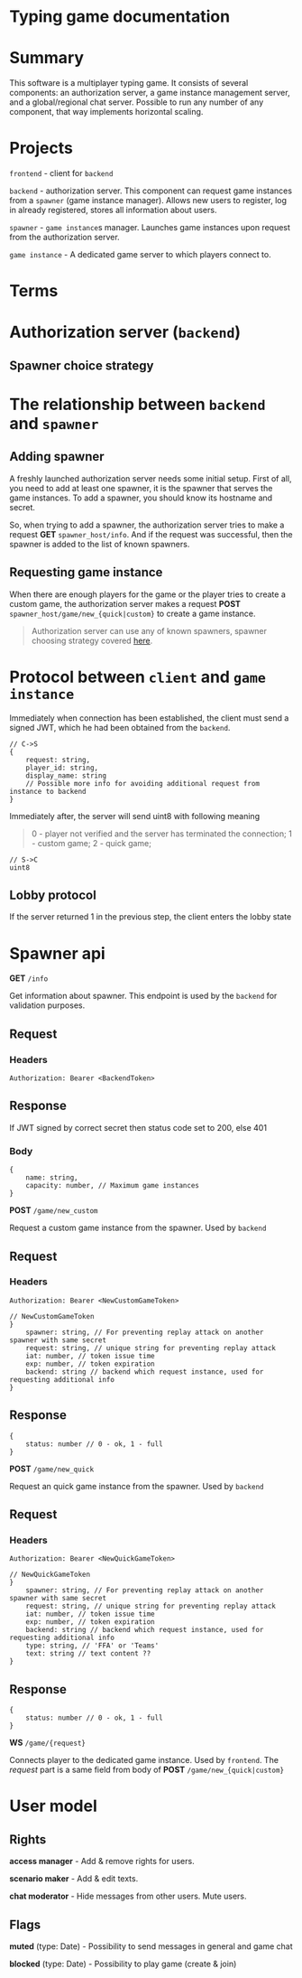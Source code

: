 
# Typing game documentation

# Summary

This software is a multiplayer typing game. It consists of several components: an authorization server, a game instance management server, and a global/regional chat server. Possible to run any number of any component, that way implements horizontal scaling.

# Projects

`frontend` - client for `backend`

`backend` - authorization server. This component can request game instances from a `spawner` (game instance manager). Allows new users to register, log in already registered, stores all information about users.

`spawner` - `game instance`s manager. Launches game instances upon request from the authorization server.

`game instance` - A dedicated game server to which players connect to.

# Terms

# Authorization server (`backend`)

## Spawner choice strategy



# The relationship between `backend` and `spawner`

## Adding spawner

A freshly launched authorization server needs some initial setup. First of all, you need to add at least one spawner, it is the spawner that serves the game instances. To add a spawner, you should know its hostname and secret.

So, when trying to add a spawner, the authorization server tries to make a request **GET** `spawner_host/info`. And if the request was successful, then the spawner is added to the list of known spawners.

## Requesting game instance

When there are enough players for the game or the player tries to create a custom game, the authorization server makes a request **POST** `spawner_host/game/new_{quick|custom}` to create a game instance.

>Authorization server can use any of known spawners, spawner choosing strategy covered [here](#spawner-choice-strategy).

# Protocol between `client` and `game instance`

Immediately when connection has been established, the client must send a signed JWT, which he had been obtained from the `backend`.

```
// C->S
{
    request: string,
    player_id: string,
    display_name: string
    // Possible more info for avoiding additional request from instance to backend
}
```

Immediately after, the server will send uint8 with following meaning 

>0 - player not verified and the server has terminated the connection; 1 - custom game; 2 - quick game;

```
// S->C
uint8
``` 

## Lobby protocol

If the server returned 1 in the previous step, the client enters the lobby state

# Spawner api

**GET** `/info`

Get information about spawner. This endpoint is used by the `backend` for validation purposes.

## Request

### Headers
```
Authorization: Bearer <BackendToken>
```

## Response

If JWT signed by correct secret then status code set to 200, else 401

### Body
```
{
    name: string,
    capacity: number, // Maximum game instances
}
```

**POST** `/game/new_custom`

Request a custom game instance from the spawner. Used by `backend`

## Request

### Headers
```
Authorization: Bearer <NewCustomGameToken>
```

```
// NewCustomGameToken
}
    spawner: string, // For preventing replay attack on another spawner with same secret
    request: string, // unique string for preventing replay attack
    iat: number, // token issue time
    exp: number, // token expiration
    backend: string // backend which request instance, used for requesting additional info
}
```

## Response

```
{
    status: number // 0 - ok, 1 - full
}
```

**POST** `/game/new_quick`

Request an quick game instance from the spawner. Used by `backend`

## Request

### Headers
```
Authorization: Bearer <NewQuickGameToken>
```

```
// NewQuickGameToken
}
    spawner: string, // For preventing replay attack on another spawner with same secret
    request: string, // unique string for preventing replay attack
    iat: number, // token issue time
    exp: number, // token expiration
    backend: string // backend which request instance, used for requesting additional info
    type: string, // 'FFA' or 'Teams'
    text: string // text content ??
}
```

## Response

```
{
    status: number // 0 - ok, 1 - full
}
```

**WS** `/game/{request}`

Connects player to the dedicated game instance. Used by `frontend`. The *request* part is a same field from body of **POST** `/game/new_{quick|custom}`



# User model

## Rights

**access manager** - Add & remove rights for users.

**scenario maker** - Add & edit texts.

**chat moderator** - Hide messages from other users. Mute users.

## Flags

**muted** (type: Date) - Possibility to send messages in general and game chat

**blocked** (type: Date) - Possibility to play game (create & join)